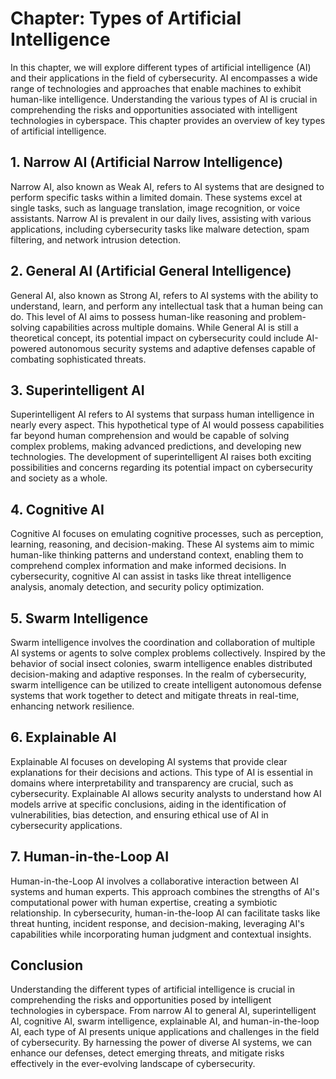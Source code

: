 Chapter: Types of Artificial Intelligence
=========================================

In this chapter, we will explore different types of artificial intelligence (AI) and their applications in the field of cybersecurity. AI encompasses a wide range of technologies and approaches that enable machines to exhibit human-like intelligence. Understanding the various types of AI is crucial in comprehending the risks and opportunities associated with intelligent technologies in cyberspace. This chapter provides an overview of key types of artificial intelligence.

**1. Narrow AI (Artificial Narrow Intelligence)**
-------------------------------------------------

Narrow AI, also known as Weak AI, refers to AI systems that are designed to perform specific tasks within a limited domain. These systems excel at single tasks, such as language translation, image recognition, or voice assistants. Narrow AI is prevalent in our daily lives, assisting with various applications, including cybersecurity tasks like malware detection, spam filtering, and network intrusion detection.

**2. General AI (Artificial General Intelligence)**
---------------------------------------------------

General AI, also known as Strong AI, refers to AI systems with the ability to understand, learn, and perform any intellectual task that a human being can do. This level of AI aims to possess human-like reasoning and problem-solving capabilities across multiple domains. While General AI is still a theoretical concept, its potential impact on cybersecurity could include AI-powered autonomous security systems and adaptive defenses capable of combating sophisticated threats.

**3. Superintelligent AI**
--------------------------

Superintelligent AI refers to AI systems that surpass human intelligence in nearly every aspect. This hypothetical type of AI would possess capabilities far beyond human comprehension and would be capable of solving complex problems, making advanced predictions, and developing new technologies. The development of superintelligent AI raises both exciting possibilities and concerns regarding its potential impact on cybersecurity and society as a whole.

**4. Cognitive AI**
-------------------

Cognitive AI focuses on emulating cognitive processes, such as perception, learning, reasoning, and decision-making. These AI systems aim to mimic human-like thinking patterns and understand context, enabling them to comprehend complex information and make informed decisions. In cybersecurity, cognitive AI can assist in tasks like threat intelligence analysis, anomaly detection, and security policy optimization.

**5. Swarm Intelligence**
-------------------------

Swarm intelligence involves the coordination and collaboration of multiple AI systems or agents to solve complex problems collectively. Inspired by the behavior of social insect colonies, swarm intelligence enables distributed decision-making and adaptive responses. In the realm of cybersecurity, swarm intelligence can be utilized to create intelligent autonomous defense systems that work together to detect and mitigate threats in real-time, enhancing network resilience.

**6. Explainable AI**
---------------------

Explainable AI focuses on developing AI systems that provide clear explanations for their decisions and actions. This type of AI is essential in domains where interpretability and transparency are crucial, such as cybersecurity. Explainable AI allows security analysts to understand how AI models arrive at specific conclusions, aiding in the identification of vulnerabilities, bias detection, and ensuring ethical use of AI in cybersecurity applications.

**7. Human-in-the-Loop AI**
---------------------------

Human-in-the-Loop AI involves a collaborative interaction between AI systems and human experts. This approach combines the strengths of AI's computational power with human expertise, creating a symbiotic relationship. In cybersecurity, human-in-the-loop AI can facilitate tasks like threat hunting, incident response, and decision-making, leveraging AI's capabilities while incorporating human judgment and contextual insights.

**Conclusion**
--------------

Understanding the different types of artificial intelligence is crucial in comprehending the risks and opportunities posed by intelligent technologies in cyberspace. From narrow AI to general AI, superintelligent AI, cognitive AI, swarm intelligence, explainable AI, and human-in-the-loop AI, each type of AI presents unique applications and challenges in the field of cybersecurity. By harnessing the power of diverse AI systems, we can enhance our defenses, detect emerging threats, and mitigate risks effectively in the ever-evolving landscape of cybersecurity.
